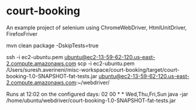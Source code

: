 # court-booking
An example project of selenium using ChromeWebDriver, HtmlUnitDriver, FirefoxFriver

mvn clean package -DskipTests=true

ssh -i ec2-ubuntu.pem ubuntu@ec2-13-59-62-120.us-east-2.compute.amazonaws.com
scp -i ec2-ubuntu.pem /Users/suresh.averineni/misc-workspace/court-booking/target/court-booking-1.0-SNAPSHOT-fat-tests.jar   ubuntu@ec2-13-59-62-120.us-east-2.compute.amazonaws.com:~/webdriver/

Runs at 12:02 on the configured days:
    02 00 * * Wed,Thu,Fri,Sun java -jar /home/ubuntu/webdriver/court-booking-1.0-SNAPSHOT-fat-tests.jar